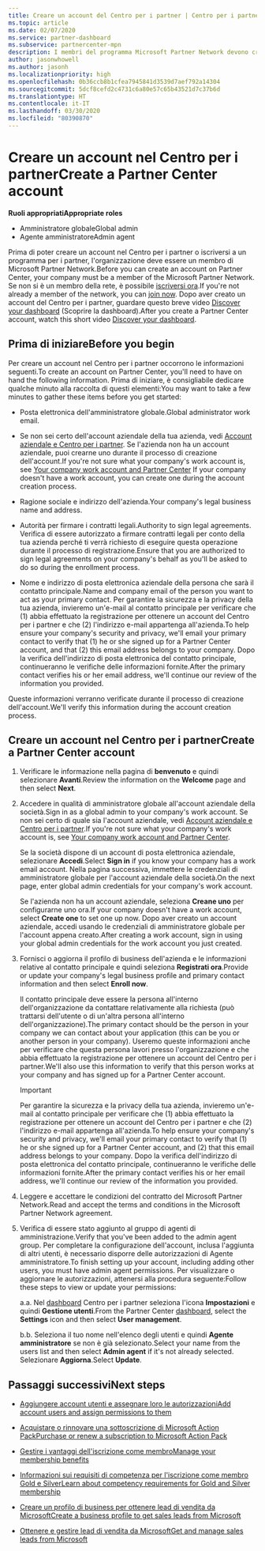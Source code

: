```yaml
---
title: Creare un account del Centro per i partner | Centro per i partner
ms.topic: article
ms.date: 02/07/2020
ms.service: partner-dashboard
ms.subservice: partnercenter-mpn
description: I membri del programma Microsoft Partner Network devono creare gli account del Centro per i partner per gestire i vantaggi e le competenze di rete e creare un profilo aziendale.
author: jasonwhowell
ms.author: jasonh
ms.localizationpriority: high
ms.openlocfilehash: 0b36ccb8b1cfea7945841d3539d7aef792a14304
ms.sourcegitcommit: 5dcf8cefd2c4731c6a80e57c65b43521d7c37b6d
ms.translationtype: HT
ms.contentlocale: it-IT
ms.lasthandoff: 03/30/2020
ms.locfileid: "80390870"
---
```

# <a name="create-a-partner-center-account"></a><span data-ttu-id="25ae1-103">Creare un account nel Centro per i partner</span><span class="sxs-lookup"><span data-stu-id="25ae1-103">Create a Partner Center account</span></span>

<span data-ttu-id="25ae1-104">**Ruoli appropriati**</span><span class="sxs-lookup"><span data-stu-id="25ae1-104">**Appropriate roles**</span></span>

- <span data-ttu-id="25ae1-105">Amministratore globale</span><span class="sxs-lookup"><span data-stu-id="25ae1-105">Global admin</span></span>
- <span data-ttu-id="25ae1-106">Agente amministratore</span><span class="sxs-lookup"><span data-stu-id="25ae1-106">Admin agent</span></span>

<span data-ttu-id="25ae1-107">Prima di poter creare un account nel Centro per i partner o iscriversi a un programma per i partner, l'organizzazione deve essere un membro di Microsoft Partner Network.</span><span class="sxs-lookup"><span data-stu-id="25ae1-107">Before you can create an account on Partner Center, your company must be a member of the Microsoft Partner Network.</span></span> <span data-ttu-id="25ae1-108">Se non si è un membro della rete, è possibile [iscriversi ora](https://partner.microsoft.com/commercial#).</span><span class="sxs-lookup"><span data-stu-id="25ae1-108">If you're not already a member of the network, you can [join now](https://partner.microsoft.com/commercial#).</span></span> <span data-ttu-id="25ae1-109">Dopo aver creato un account del Centro per i partner, guardare questo breve video [Discover your dashboard](https://vimeo.com/290338211) (Scoprire la dashboard).</span><span class="sxs-lookup"><span data-stu-id="25ae1-109">After you create a Partner Center account, watch this short video [Discover your dashboard](https://vimeo.com/290338211).</span></span>

## <a name="before-you-begin"></a><span data-ttu-id="25ae1-110">Prima di iniziare</span><span class="sxs-lookup"><span data-stu-id="25ae1-110">Before you begin</span></span>

<span data-ttu-id="25ae1-111">Per creare un account nel Centro per i partner occorrono le informazioni seguenti.</span><span class="sxs-lookup"><span data-stu-id="25ae1-111">To create an account on Partner Center, you'll need to have on hand the following information.</span></span> <span data-ttu-id="25ae1-112">Prima di iniziare, è consigliabile dedicare qualche minuto alla raccolta di questi elementi:</span><span class="sxs-lookup"><span data-stu-id="25ae1-112">You may want to take a few minutes to gather these items before you get started:</span></span>

-   <span data-ttu-id="25ae1-113">Posta elettronica dell'amministratore globale.</span><span class="sxs-lookup"><span data-stu-id="25ae1-113">Global administrator work email.</span></span>

-   <span data-ttu-id="25ae1-114">Se non sei certo dell'account aziendale della tua azienda, vedi [Account aziendale e Centro per i partner](azure-active-directory-tenants-and-partner-center.md). Se l'azienda non ha un account aziendale, puoi crearne uno durante il processo di creazione dell'account.</span><span class="sxs-lookup"><span data-stu-id="25ae1-114">If you're not sure what your company's work account is, see [Your company work account and Partner Center](azure-active-directory-tenants-and-partner-center.md) If your company doesn't have a work account, you can create one during the account creation process.</span></span> 

-   <span data-ttu-id="25ae1-115">Ragione sociale e indirizzo dell'azienda.</span><span class="sxs-lookup"><span data-stu-id="25ae1-115">Your company's legal business name and address.</span></span>  

-   <span data-ttu-id="25ae1-116">Autorità per firmare i contratti legali.</span><span class="sxs-lookup"><span data-stu-id="25ae1-116">Authority to sign legal agreements.</span></span> <span data-ttu-id="25ae1-117">Verifica di essere autorizzato a firmare contratti legali per conto della tua azienda perché ti verrà richiesto di eseguire questa operazione durante il processo di registrazione.</span><span class="sxs-lookup"><span data-stu-id="25ae1-117">Ensure that you are authorized to sign legal agreements on your company's behalf as you'll be asked to do so during the enrollment process.</span></span>

-   <span data-ttu-id="25ae1-118">Nome e indirizzo di posta elettronica aziendale della persona che sarà il contatto principale.</span><span class="sxs-lookup"><span data-stu-id="25ae1-118">Name and company email of the person you want to act as your primary contact.</span></span> <span data-ttu-id="25ae1-119">Per garantire la sicurezza e la privacy della tua azienda, invieremo un'e-mail al contatto principale per verificare che (1) abbia effettuato la registrazione per ottenere un account del Centro per i partner e che (2) l'indirizzo e-mail appartenga all'azienda.</span><span class="sxs-lookup"><span data-stu-id="25ae1-119">To help ensure your company's security and privacy, we'll email your primary contact to verify that (1) he or she signed up for a Partner Center account, and that (2) this email address belongs to your company.</span></span> <span data-ttu-id="25ae1-120">Dopo la verifica dell'indirizzo di posta elettronica del contatto principale, continueranno le verifiche delle informazioni fornite.</span><span class="sxs-lookup"><span data-stu-id="25ae1-120">After the primary contact verifies his or her email address, we'll continue our review of the information you provided.</span></span>

<span data-ttu-id="25ae1-121">Queste informazioni verranno verificate durante il processo di creazione dell'account.</span><span class="sxs-lookup"><span data-stu-id="25ae1-121">We'll verify this information during the account creation process.</span></span> 
 
## <a name="create-a-partner-center-account"></a><span data-ttu-id="25ae1-122">Creare un account nel Centro per i partner</span><span class="sxs-lookup"><span data-stu-id="25ae1-122">Create a Partner Center account</span></span>

1.  <span data-ttu-id="25ae1-123">Verificare le informazione nella pagina di **benvenuto** e quindi selezionare **Avanti**.</span><span class="sxs-lookup"><span data-stu-id="25ae1-123">Review the information on the **Welcome** page and then select **Next**.</span></span>

2.  <span data-ttu-id="25ae1-124">Accedere in qualità di amministratore globale all'account aziendale della società.</span><span class="sxs-lookup"><span data-stu-id="25ae1-124">Sign in as a global admin to your company's work account.</span></span> <span data-ttu-id="25ae1-125">Se non sei certo di quale sia l'account aziendale, vedi [Account aziendale e Centro per i partner](azure-active-directory-tenants-and-partner-center.md).</span><span class="sxs-lookup"><span data-stu-id="25ae1-125">If you're not sure what your company's work account   is, see [Your company work account and Partner Center](azure-active-directory-tenants-and-partner-center.md).</span></span>

    <span data-ttu-id="25ae1-126">Se la società dispone di un account di posta elettronica aziendale, selezionare **Accedi**.</span><span class="sxs-lookup"><span data-stu-id="25ae1-126">Select **Sign in** if you know your company has a work email account.</span></span> <span data-ttu-id="25ae1-127">Nella pagina successiva, immettere le credenziali di amministratore globale per l'account aziendale della società.</span><span class="sxs-lookup"><span data-stu-id="25ae1-127">On the next page, enter global admin credentials for your company's work account.</span></span> 

    <span data-ttu-id="25ae1-128">Se l'azienda non ha un account aziendale, seleziona **Creane uno** per configurarne uno ora.</span><span class="sxs-lookup"><span data-stu-id="25ae1-128">If your company doesn't have a work account, select **Create one** to set one up now.</span></span> <span data-ttu-id="25ae1-129">Dopo aver creato un account aziendale, accedi usando le credenziali di amministratore globale per l'account appena creato.</span><span class="sxs-lookup"><span data-stu-id="25ae1-129">After creating a work account, sign in using your global admin credentials for the work account you just created.</span></span>

3.  <span data-ttu-id="25ae1-130">Fornisci o aggiorna il profilo di business dell'azienda e le informazioni relative al contatto principale e quindi seleziona **Registrati ora**.</span><span class="sxs-lookup"><span data-stu-id="25ae1-130">Provide or update your company's legal business profile and primary contact information and then select **Enroll now**.</span></span> 

    <span data-ttu-id="25ae1-131">Il contatto principale deve essere la persona all'interno dell'organizzazione da contattare relativamente alla richiesta (può trattarsi dell'utente o di un'altra persona all'interno dell'organizzazione).</span><span class="sxs-lookup"><span data-stu-id="25ae1-131">The primary contact should be the person in your company we can contact about your application (this can be you or another person in your company).</span></span> <span data-ttu-id="25ae1-132">Useremo queste informazioni anche per verificare che questa persona lavori presso l'organizzazione e che abbia effettuato la registrazione per ottenere un account del Centro per i partner.</span><span class="sxs-lookup"><span data-stu-id="25ae1-132">We'll also use this information to verify that this person works at your company and has signed up for a Partner Center account.</span></span>

    > [!IMPORTANT]  
    > <span data-ttu-id="25ae1-133">Per garantire la sicurezza e la privacy della tua azienda, invieremo un'e-mail al contatto principale per verificare che (1) abbia effettuato la registrazione per ottenere un account del Centro per i partner e che (2) l'indirizzo e-mail appartenga all'azienda.</span><span class="sxs-lookup"><span data-stu-id="25ae1-133">To help ensure your company's security and privacy, we'll email your primary contact to verify that (1) he or she signed up for a Partner Center account, and (2) that this email address belongs to your company.</span></span> <span data-ttu-id="25ae1-134">Dopo la verifica dell'indirizzo di posta elettronica del contatto principale, continueranno le verifiche delle informazioni fornite.</span><span class="sxs-lookup"><span data-stu-id="25ae1-134">After the primary contact verifies his or her email address, we'll continue our review of the information you provided.</span></span>

4.  <span data-ttu-id="25ae1-135">Leggere e accettare le condizioni del contratto del Microsoft Partner Network.</span><span class="sxs-lookup"><span data-stu-id="25ae1-135">Read and accept the terms and conditions in the Microsoft Partner Network agreement.</span></span> 

5.  <span data-ttu-id="25ae1-136">Verifica di essere stato aggiunto al gruppo di agenti di amministrazione.</span><span class="sxs-lookup"><span data-stu-id="25ae1-136">Verify that you've been added to the admin agent group.</span></span> <span data-ttu-id="25ae1-137">Per completare la configurazione dell'account, inclusa l'aggiunta di altri utenti, è necessario disporre delle autorizzazioni di Agente amministratore.</span><span class="sxs-lookup"><span data-stu-id="25ae1-137">To finish setting up your account, including adding other users, you must have admin agent permissions.</span></span> <span data-ttu-id="25ae1-138">Per visualizzare o aggiornare le autorizzazioni, attenersi alla procedura seguente:</span><span class="sxs-lookup"><span data-stu-id="25ae1-138">Follow these steps to view or update your permissions:</span></span>

    <span data-ttu-id="25ae1-139">a.</span><span class="sxs-lookup"><span data-stu-id="25ae1-139">a.</span></span> <span data-ttu-id="25ae1-140">Nel [dashboard](https://partner.microsoft.com/dashboard/home**) Centro per i partner seleziona l'icona **Impostazioni** e quindi **Gestione utenti**.</span><span class="sxs-lookup"><span data-stu-id="25ae1-140">From the Partner Center [dashboard](https://partner.microsoft.com/dashboard/home**), select the **Settings** icon and then select **User management**.</span></span>  

    <span data-ttu-id="25ae1-141">b.</span><span class="sxs-lookup"><span data-stu-id="25ae1-141">b.</span></span> <span data-ttu-id="25ae1-142">Seleziona il tuo nome nell'elenco degli utenti e quindi **Agente amministratore** se non è già selezionato.</span><span class="sxs-lookup"><span data-stu-id="25ae1-142">Select your name from the users list and then select **Admin agent** if it's not already selected.</span></span> <span data-ttu-id="25ae1-143">Selezionare **Aggiorna**.</span><span class="sxs-lookup"><span data-stu-id="25ae1-143">Select **Update**.</span></span>  

## <a name="next-steps"></a><span data-ttu-id="25ae1-144">Passaggi successivi</span><span class="sxs-lookup"><span data-stu-id="25ae1-144">Next steps</span></span>

-   [<span data-ttu-id="25ae1-145">Aggiungere account utenti e assegnare loro le autorizzazioni</span><span class="sxs-lookup"><span data-stu-id="25ae1-145">Add account users and assign permissions to them</span></span>](create-user-accounts-and-set-permissions.md)

-   [<span data-ttu-id="25ae1-146">Acquistare o rinnovare una sottoscrizione di Microsoft Action Pack</span><span class="sxs-lookup"><span data-stu-id="25ae1-146">Purchase or renew a subscription to Microsoft Action Pack</span></span>](mpn-get-action-pack.md)

-   [<span data-ttu-id="25ae1-147">Gestire i vantaggi dell'iscrizione come membro</span><span class="sxs-lookup"><span data-stu-id="25ae1-147">Manage your membership benefits</span></span>](manage-your-partner-network-benefits.md)

-   [<span data-ttu-id="25ae1-148">Informazioni sui requisiti di competenza per l'iscrizione come membro Gold e Silver</span><span class="sxs-lookup"><span data-stu-id="25ae1-148">Learn about competency requirements for Gold and Silver membership</span></span>](https://partner.microsoft.com/membership/competencies)

-   [<span data-ttu-id="25ae1-149">Creare un profilo di business per ottenere lead di vendita da Microsoft</span><span class="sxs-lookup"><span data-stu-id="25ae1-149">Create a business profile to get sales leads from Microsoft</span></span>](create-a-marketing-profile.md)

-   [<span data-ttu-id="25ae1-150">Ottenere e gestire lead di vendita da Microsoft</span><span class="sxs-lookup"><span data-stu-id="25ae1-150">Get and manage sales leads from Microsoft</span></span>](responding-to-referrals.md)